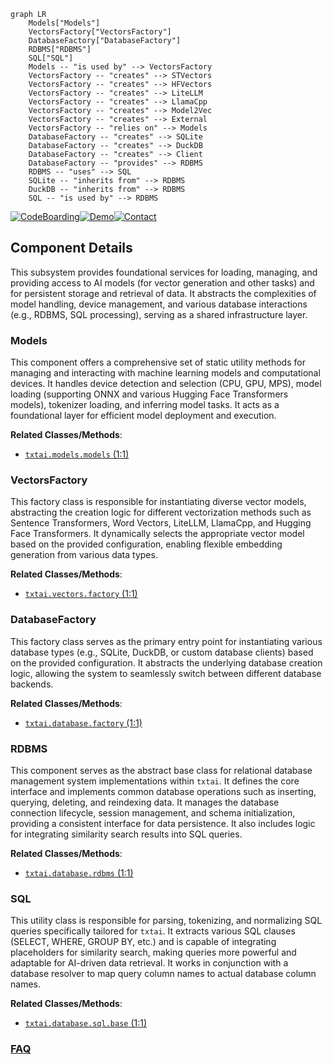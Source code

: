 ```mermaid
graph LR
    Models["Models"]
    VectorsFactory["VectorsFactory"]
    DatabaseFactory["DatabaseFactory"]
    RDBMS["RDBMS"]
    SQL["SQL"]
    Models -- "is used by" --> VectorsFactory
    VectorsFactory -- "creates" --> STVectors
    VectorsFactory -- "creates" --> HFVectors
    VectorsFactory -- "creates" --> LiteLLM
    VectorsFactory -- "creates" --> LlamaCpp
    VectorsFactory -- "creates" --> Model2Vec
    VectorsFactory -- "creates" --> External
    VectorsFactory -- "relies on" --> Models
    DatabaseFactory -- "creates" --> SQLite
    DatabaseFactory -- "creates" --> DuckDB
    DatabaseFactory -- "creates" --> Client
    DatabaseFactory -- "provides" --> RDBMS
    RDBMS -- "uses" --> SQL
    SQLite -- "inherits from" --> RDBMS
    DuckDB -- "inherits from" --> RDBMS
    SQL -- "is used by" --> RDBMS
```
[![CodeBoarding](https://img.shields.io/badge/Generated%20by-CodeBoarding-9cf?style=flat-square)](https://github.com/CodeBoarding/GeneratedOnBoardings)[![Demo](https://img.shields.io/badge/Try%20our-Demo-blue?style=flat-square)](https://www.codeboarding.org/demo)[![Contact](https://img.shields.io/badge/Contact%20us%20-%20contact@codeboarding.org-lightgrey?style=flat-square)](mailto:contact@codeboarding.org)

## Component Details

This subsystem provides foundational services for loading, managing, and providing access to AI models (for vector generation and other tasks) and for persistent storage and retrieval of data. It abstracts the complexities of model handling, device management, and various database interactions (e.g., RDBMS, SQL processing), serving as a shared infrastructure layer.

### Models
This component offers a comprehensive set of static utility methods for managing and interacting with machine learning models and computational devices. It handles device detection and selection (CPU, GPU, MPS), model loading (supporting ONNX and various Hugging Face Transformers models), tokenizer loading, and inferring model tasks. It acts as a foundational layer for efficient model deployment and execution.


**Related Classes/Methods**:

- <a href="https://github.com/neuml/txtai/blob/master/src/python/txtai/models/models.py#L1-L1" target="_blank" rel="noopener noreferrer">`txtai.models.models` (1:1)</a>


### VectorsFactory
This factory class is responsible for instantiating diverse vector models, abstracting the creation logic for different vectorization methods such as Sentence Transformers, Word Vectors, LiteLLM, LlamaCpp, and Hugging Face Transformers. It dynamically selects the appropriate vector model based on the provided configuration, enabling flexible embedding generation from various data types.


**Related Classes/Methods**:

- <a href="https://github.com/neuml/txtai/blob/master/src/python/txtai/vectors/factory.py#L1-L1" target="_blank" rel="noopener noreferrer">`txtai.vectors.factory` (1:1)</a>


### DatabaseFactory
This factory class serves as the primary entry point for instantiating various database types (e.g., SQLite, DuckDB, or custom database clients) based on the provided configuration. It abstracts the underlying database creation logic, allowing the system to seamlessly switch between different database backends.


**Related Classes/Methods**:

- <a href="https://github.com/neuml/txtai/blob/master/src/python/txtai/database/factory.py#L1-L1" target="_blank" rel="noopener noreferrer">`txtai.database.factory` (1:1)</a>


### RDBMS
This component serves as the abstract base class for relational database management system implementations within `txtai`. It defines the core interface and implements common database operations such as inserting, querying, deleting, and reindexing data. It manages the database connection lifecycle, session management, and schema initialization, providing a consistent interface for data persistence. It also includes logic for integrating similarity search results into SQL queries.


**Related Classes/Methods**:

- <a href="https://github.com/neuml/txtai/blob/master/src/python/txtai/database/rdbms.py#L1-L1" target="_blank" rel="noopener noreferrer">`txtai.database.rdbms` (1:1)</a>


### SQL
This utility class is responsible for parsing, tokenizing, and normalizing SQL queries specifically tailored for `txtai`. It extracts various SQL clauses (SELECT, WHERE, GROUP BY, etc.) and is capable of integrating placeholders for similarity search, making queries more powerful and adaptable for AI-driven data retrieval. It works in conjunction with a database resolver to map query column names to actual database column names.


**Related Classes/Methods**:

- <a href="https://github.com/neuml/txtai/blob/master/src/python/txtai/database/sql/base.py#L1-L1" target="_blank" rel="noopener noreferrer">`txtai.database.sql.base` (1:1)</a>




### [FAQ](https://github.com/CodeBoarding/GeneratedOnBoardings/tree/main?tab=readme-ov-file#faq)